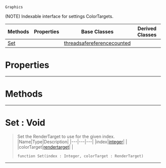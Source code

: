  `Graphics`

(NOTE) Indexable interface for settings ColorTargets.

|Methods|Properties|Base Classes|Derived Classes|
|---|---|---|---|
|[ Set](https://github.com/dragonCASTjosh/PlasmaDocs/blob/master/code_reference/class_reference/colortargetmrt.markdown#set-void)| |[threadsafereferencecounted](https://github.com/dragonCASTjosh/PlasmaDocs/blob/master/code_reference/class_reference/threadsafereferencecounted.markdown)| |


 #  Properties


---  
 #  Methods


---  
 #  Set : Void

> Set the RenderTarget to use for the given index.
> |Name|Type|Description|
> |---|---|---|
> |index|[integer](https://github.com/dragonCASTjosh/PlasmaDocs/blob/master/code_reference/lightning_base_types/integer.markdown)| |
> |colorTarget|[rendertarget](https://github.com/dragonCASTjosh/PlasmaDocs/blob/master/code_reference/class_reference/rendertarget.markdown)| |
> ``` lang=cpp, name=Lightning
> function Set(index : Integer, colorTarget : RenderTarget)
> ``` 


---  
 

 